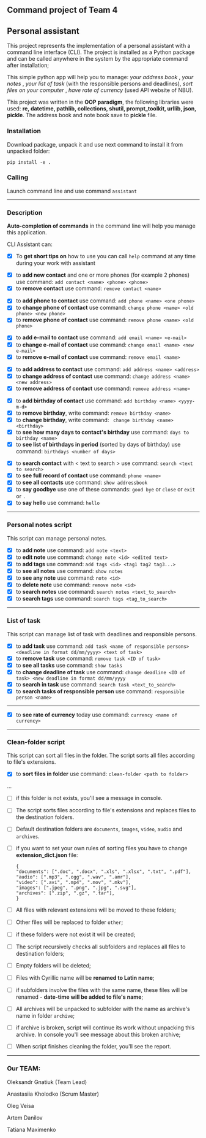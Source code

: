 ## Command project of Team 4

## Personal assistant
This project represents the implementation of a personal assistant with a command line interface (CLI). 
The project is installed as a Python package and can be called anywhere in the system by the appropriate command after installation; <p>
This simple python app will help you to manage: 
_your address book_ , _your notes_ , _your list of task_ (with the responsible persons and deadlines), _sort files on your computer_ , _have rate of currency_ (used API website of NBU).

This project was written in the **OOP paradigm**, the following libraries were used: **re, datetime, pathlib, collections, shutil, prompt_toolkit, urllib, json, pickle**.
The address book and note book save to **pickle** file.


### Installation

Download package, unpack it and use next command to install it from unpacked folder:

```bush
pip install -e .
```

### Calling

Launch command line and use command `assistant`

___

### Description

**Auto-completion of commands** in the command line will help you manage this application.

CLI Assistant can:

- [x] To __get short tips on__ how to use you can call `help` command at any time during your work with assistant

<p>

- [x] to __add new contact__ and one or more phones (for example 2 phones) use command: `add contact <name> <phone> <phone>`
- [x] to __remove contact__ use command: `remove contact <name>`

<p>

- [x] to __add phone to contact__ use command: `add phone <name> <one phone>`
- [x] to __change phone of contact__ use command: `change phone <name> <old phone> <new phone>`
- [x] to __remove phone of contact__ use command: `remove phone <name> <old phone>`

<p>

- [x] to __add e-mail to contact__ use command: `add email <name> <e-mail>`
- [x] to __change e-mail of contact__ use command: `change email <name> <new e-mail>`
- [x] to __remove e-mail of contact__ use command: `remove email <name>`

<p>

- [x] to __add address to contact__ use command: ` add address <name> <address> `
- [x] to __change address of contact__ use command: ` change address <name> <new address> `
- [x] to __remove address of contact__ use command: ` remove address <name> `

<p>

- [x] to __add birthday of contact__ use command: ` add birthday <name> <yyyy-m-d> `
- [x] to __remove birthday__, write command: ` remove birthday <name> `
- [x] to __change birthday__, write command: ` change birthday <name> <birthday>`
- [x] to __see how many days to contact's birthday__ use command: `days to birthday <name>`
- [x] to __see list of birthdays in period__ (sorted by days of birthday) use command: `birthdays <number of days>`

<p>

- [x] to __search contact__ with < text to search > use command: `search <text to search>`
- [x] to __see full record of contact__ use command: ` phone <name> `
- [x] to __see all contacts__ use command: `show addressbook`
- [x] to __say goodbye__ use one of these commands: `good bye` or `close` or `exit` or ` . `
- [x] to __say hello__ use command: `hello`

___

### Personal notes script

<p> This script can manage personal notes.</p>

- [x] to __add note__ use command:  `add note <text>`
- [x] to __edit note__ use command:  `change note <id> <edited text>`
- [x] to __add tags__ use command:  `add tags <id> <tag1 tag2 tag3...>`
- [x] to __see all notes__ use command: `show notes`
- [x] to __see any note__ use command: `note <id>`
- [x] to __delete note__ use command: `remove note <id>`
- [x] to __search notes__ use command: `search notes <text_to_search>`
- [x] to __search tags__ use command: `search tags <tag_to_search>`

___

### List of task

<p> This script can manage list of task with deadlines and responsible persons.</p>

- [x] to __add task__ use command:  `add task <name of responsible persons> <deadline in format dd/mm/yyyy> <text of task>`
- [x] to __remove task__ use command:  `remove task <ID of task>`
- [x] to __see all tasks__ use command: `show tasks`
- [x] to __change deadline of task__ use command: `change deadline <ID of task> <new deadline in format dd/mm/yyyy`
- [x] to __search in task__ use command: `search task <text_to_search>`
- [x] to __search tasks of responsible person__ use command: `responsible person <name>`

___
<p>

- [x] to __see rate of currency__ today use command: `currency <name of currency>` 


___

### Clean-folder script

<p> This script can sort all files in the folder. The script sorts all files according to file's extensions.</p>

- [x] to __sort files in folder__ use command: `clean-folder <path to folder>`

...

- [ ] if this folder is not exists, you'll see a message in console.
- [ ] The script sorts files according to file's extensions and replaces files to the destination folders.
- [ ] Default destination folders are `documents`, `images`, `video`, `audio` and `archives`.
- [ ] if you want to set your own rules of sorting files you have to change **extension_dict.json** file:

  ```text
  {
  "documents": [".doc", ".docx", ".xls", ".xlsx", ".txt", ".pdf"],
  "audio": [".mp3", ".ogg", ".wav", ".amr"],
  "video": [".avi", ".mp4", ".mov", ".mkv"],
  "images": [".jpeg", ".png", ".jpg", ".svg"],
  "archives": [".zip", ".gz", ".tar"],
  }
  ```

- [ ] All files with relevant extensions will be moved to these folders;
- [ ] Other files will be replaced to folder `other`;
- [ ] if these folders were not exist it will be created;
- [ ] The script recursively checks all subfolders and replaces all files to destination folders;
- [ ] Empty folders will be deleted;
- [ ] Files with Cyrillic name will be **renamed to Latin name**;
- [ ] if subfolders involve the files with the same name, these files will be renamed - **date-time will be added to file's name**;
- [ ] All archives will be unpacked to subfolder with the name as archive's name in folder `archive`;
- [ ] if archive is broken, script will continue its work without unpacking this archive. In console you'll see message about this broken archive;
- [ ] When script finishes cleaning the folder, you'll see the report.

___


### Our TEAM:
<p> 
Oleksandr Gnatiuk (Team Lead) <p>
Anastasiia Kholodko (Scrum Master) <p>
Oleg Veisa <p>
Artem Danilov<p>
Tatiana Maximenko

